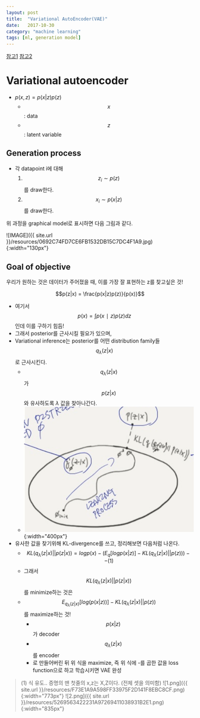 ```yaml
---
layout: post
title:  "Variational AutoEncoder(VAE)"
date:   2017-10-30 
category: "machine learning"
tags: [ml, generation model]
---
```

[참고1](https://jaan.io/what-is-variational-autoencoder-vae-tutorial/)
[참고2](http://jaejunyoo.blogspot.com/2017/04/auto-encoding-variational-bayes-vae-1.html)
# Variational autoencoder

* $p(x, z) = p(x\vert z)p(z)$
  * $$x$$: data
  * $$z$$: latent variable

## Generation process
* 각 datapoint i에 대해
    1. $$z_i \sim p(z)$$를 draw한다.
    2. $$x_i \sim p(x\vert z)$$를 draw한다.

위 과정을 graphical model로 표시하면 다음 그림과 같다.

![IMAGE]({{ site.url }}/resources/0692C74FD7CE6FB1532DB15C7DC4F1A9.jpg){:width="130px"}

## Goal of objective

우리가 원하는 것은 데이터가 주어졌을 때, 이를 가장 잘 표현하는 z를 찾고싶은 것!

$$p(z|x) = \frac{p(x|z)p(z)}{p(x)}$$

* 여기서 $$p(x)=∫p(x∣z)p(z)dz$$ 인데 이를 구하기 힘듬!
* 그래서 posterior를 근사시킬 필요가 있으며,
* Variational inference는 posterior를 어떤 distribution family들 $$q_\lambda(z\vert x)$$로 근사시킨다. 
  * $$q_\lambda(z\vert x)$$가 $$ p(z \vert x) $$와 유사하도록 $\lambda$ 값을 찾아나간다.
  * ![3.png](/resources/58DFD32E2D1E50EAB2B4B402596FCCF4.png){:width="400px"}
* 유사한 값을 찾기위해 KL-divergence를 쓰고, 정리해보면 다음처럼 나온다.
  * $$KL(q_\lambda(z \vert x) \vert\vert p(z\vert x)) = logp(x)-\left ( E_q[log{p(x\vert z)}] - KL(q_\lambda(z\vert x) \vert\vert p(z)) \right ) -- (1)$$
  * 그래서 $$KL(q_\lambda(z\vert x) \vert\vert p(z\vert x))$$를 minimize하는 것은
  * $$E_{q_\lambda(z\vert x)}[log( p(x\vert z) )] - KL(q_\lambda(z\vert x) \vert\vert p(z))$$ 를 maximize하는 것!
    * $$p(x\vert z)$$가 decoder
    * $$q_\lambda(z\vert x)$$를 encoder
    * 로 만들어버린 뒤 위 식을 maximize, 즉 위 식에 -를 곱한 값을 loss function으로 하고 학습시키면 VAE 완성


> (1) 식 유도..
증명의 맨 첫줄의 x,z는 X,Z이다. (전체 셋을 의미함)
![1.png]({{ site.url }}/resources/F73E1A9A598FF33975F2D141F8EBC8CF.png){:width="773px"}
![2.png]({{ site.url }}/resources/5269563422231A97269411038931B2E1.png){:width="835px"}
